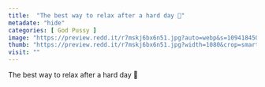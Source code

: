 ```yaml
---
title:  "The best way to relax after a hard day 🖤"
metadate: "hide"
categories: [ God Pussy ]
image: "https://preview.redd.it/r7mskj6bx6n51.jpg?auto=webp&s=1094184507293a510dbabdbc84157e467fdd8adb"
thumb: "https://preview.redd.it/r7mskj6bx6n51.jpg?width=1080&crop=smart&auto=webp&s=76f1dd562c3bd67f78232ac7c2a209e51aac456e"
visit: ""
---
```

The best way to relax after a hard day 🖤
